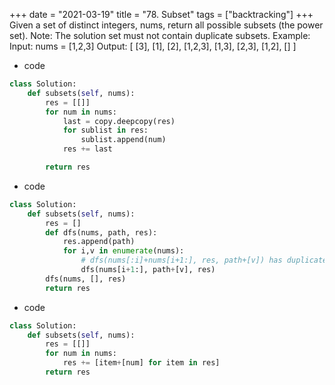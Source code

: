+++
date = "2021-03-19"
title = "78. Subset"
tags = ["backtracking"]
+++
Given a set of distinct integers, nums, return all possible subsets (the power set).
Note: The solution set must not contain duplicate subsets.
Example:
Input: nums = [1,2,3] Output: [ [3],   [1],   [2],   [1,2,3],   [1,3],   [2,3],   [1,2],   [] ]

- code
```py
class Solution:
    def subsets(self, nums):
        res = [[]]
        for num in nums:
            last = copy.deepcopy(res)
            for sublist in res:
                sublist.append(num)
            res += last

        return res

```

- code
```py
class Solution:
    def subsets(self, nums):
        res = []
        def dfs(nums, path, res):
            res.append(path)
            for i,v in enumerate(nums):
                # dfs(nums[:i]+nums[i+1:], res, path+[v]) has duplicate
                dfs(nums[i+1:], path+[v], res)
        dfs(nums, [], res)
        return res

```
- code
```py
class Solution:
    def subsets(self, nums):
        res = [[]]
        for num in nums:
            res += [item+[num] for item in res]
        return res
```
